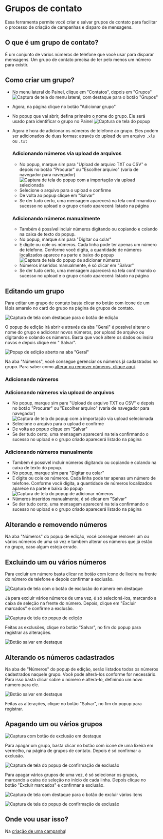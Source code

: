 <script setup>
  import NoteComponent from './components/Note.md';
  import AsideArticle from './components/AsideArticle.vue';
</script>

<div style="margin-bottom: 2rem">
  <NoteComponent/>
</div>

# Grupos de contato

Essa ferramenta permite você criar e salvar grupos de contato para facilitar o processo de criação de campanhas e
disparo de mensagens.

<AsideArticle/>

## O que é um grupo de contato?

É um conjunto de vários números de telefone que você usar para disparar mensagens. Um grupo de contato precisa de ter
pelo menos um número para existir.

## Como criar um grupo?

- No menu lateral do Painel, clique em "Contatos", depois em "Grupos"
  ![Captura de tela do menu lateral, com destaque para o botão "Grupos"](/img/tutorial/contact-group.png)
- Agora, na página clique no botão "Adicionar grupo"
- No popup que vai abrir, defina primeiro o nome do grupo. Ele será usado para identificar o grupo no Painel
  ![Captura de tela do popup](/img/tutorial/popup-new-group.png)

- Agora é hora de adicionar os números de telefone ao grupo. Eles podem ser adicionados de duas formas: através do
  upload de um arquivo `.xls` ou `.txt`

  ### Adicionando números via upload de arquivos
    - No popup, marque sim para "Upload de arquivo TXT ou CSV" e depois no botão "Procurar" ou "Escolher arquivo" (varia
      de navegador para navegador)
      ![Captura de tela do popup com a importação via upload selecionada](/img/tutorial/upload-selected-group.png)
    - Selecione o arquivo para o upload e confirme
    - De volta ao popup clique em "Salvar"
    - Se der tudo certo, uma mensagem aparecerá na tela confirmando o sucesso no upload e o grupo criado aparecerá
      listado
      na página

  ### Adicionando números manualmente
    - Também é possível incluir números digitando ou copiando e colando na caixa de texto do popup.
    - No popup, marque sim para "Digitar ou colar"
    - E digite ou cole os números. Cada linha pode ter apenas um número de telefone. Conforme você digita, a quantidade
      de números localizados aparece na parte e baixo do popup
      ![Captura de tela do popup de adicionar números](/img/tutorial/group-add-text.png)
    - Números inseridos manualmente, é só clicar em "Salvar"
    - Se der tudo certo, uma mensagem aparecerá na tela confirmando o sucesso no upload e o grupo criado aparecerá
      listado
      na página

## Editando um grupo

Para editar um grupo de contato basta clicar no botão com ícone de um lápis amarelo no card do grupo na página de grupos
de contato.

![Captura de tela com destaque para o botão de edição](/img/tutorial/edit-group.png)

O popup de edição irá abrir e através da aba "Geral" é possível alterar o nome do grupo e adicionar novos números, por
upload de arquivo ou digitando e colando os números. Basta que você altere os dados ou insira novos e depois clique em "
Salvar".

![Popup de edição aberto na aba "Geral"](/img/tutorial/geral-popup-group.png)

Na aba "Números", você consegue gerenciar os números já cadastrados no grupo. Para saber
como [alterar ou remover números, clique aqui](#alterando-e-removendo-numeros).

### Adicionando números

### Adicionando números via upload de arquivos

- No popup, marque sim para "Upload de arquivo TXT ou CSV" e depois no botão "Procurar" ou "Escolher arquivo" (varia de
  navegador para navegador)
  ![Captura de tela do popup com a importação via upload selecionada](/img/tutorial/upload-selected-group.png)
- Selecione o arquivo para o upload e confirme
- De volta ao popup clique em "Salvar"
- Se der tudo certo, uma mensagem aparecerá na tela confirmando o sucesso no upload e o grupo criado aparecerá listado
  na página

### Adicionando números manualmente

- Também é possível incluir números digitando ou copiando e colando na caixa de texto do popup.
- No popup, marque sim para "Digitar ou colar"
- E digite ou cole os números. Cada linha pode ter apenas um número de telefone. Conforme você digita, a quantidade
  de números localizados aparece na parte e baixo do popup
  ![Captura de tela do popup de adicionar números](/img/tutorial/group-add-text.png)
- Números inseridos manualmente, é só clicar em "Salvar"
- Se der tudo certo, uma mensagem aparecerá na tela confirmando o sucesso no upload e o grupo criado aparecerá listado
  na página

## Alterando e removendo números

Na aba "Números" do popup de edição, você consegue remover um ou vários números de uma só vez e também alterar os
números que já estão no grupo, caso algum esteja errado.

## Excluindo um ou vários números

Para excluir um número basta clicar no botão com ícone de lixeira na frente do número de telefone e depois confirmar a exclusão.

![Captura de tela com o botão de exclusão do número em destaque](/img/tutorial/delete-number-popup.png)

Já para excluir vários números de uma vez, é só selecioná-los, marcando a caixa de seleção na frente do número. Depois, clique em "Excluir marcados" e confirme a exclusão.

![Captura de tela do popup de edição](/img/tutorial/select-multiple-numbers.png)

Feitas as exclusões, clique no botão "Salvar", no fim do popup para registrar as alterações.

![Botão salvar em destaque](/img/tutorial/btn-cancel-edit-group.png)

## Alterando os números cadastrados

Na aba de "Números" do popup de edição, serão listados todos os números cadastrados naquele grupo. Você pode alterá-los conforme for necessário. Para isso basta clicar sobre o número e alterá-lo, definindo um novo número para ele.

![Botão salvar em destaque](/img/tutorial/btn-cancel-edit-group.png)

Feitas as alterações, clique no botão "Salvar", no fim do popup para registrar.

## Apagando um ou vários grupos

![Captura com botão de exclusão em destaque](/img/tutorial/btn-trash-group.png)

Para apagar um grupo, basta clicar no botão com ícone de uma lixeira em vermelho, na página de grupos de contato. Depois
é só confirmar a exclusão.

![Captura de tela do popup de confirmação de exclusão](/img/tutorial/confirm-group.png)

Para apagar vários grupos de uma vez, é só selecionar os grupos, marcando a caixa de seleção no início de cada linha.
Depois clique no botão "Excluir marcados" e confirmar a exclusão.

![Captura de tela com destaque para o botão de excluir vários itens](/img/tutorial/btn-delete-all-groups.png)

![Captura de tela do popup de confirmação de exclusão](/img/tutorial/confirm-delete-all-group.png)

## Onde vou usar isso?

Na [criação de uma campanha](/create-campaign#passo-2-informar-os-destinatarios)!
